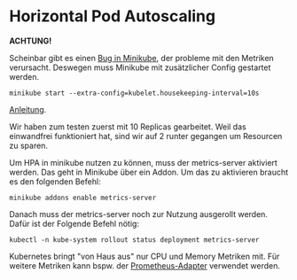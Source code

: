 # Horizontal Pod Autoscaling

**ACHTUNG!**

Scheinbar gibt es einen [Bug in Minikube](https://github.com/kubernetes/minikube/issues/13969), der probleme mit den Metriken verursacht. Deswegen muss Minikube mit zusätzlicher Config gestartet werden.
```
minikube start --extra-config=kubelet.housekeeping-interval=10s
```

[Anleitung](https://kubernetes.io/docs/tasks/run-application/horizontal-pod-autoscale-walkthrough/).

Wir haben zum testen zuerst mit 10 Replicas gearbeitet. Weil das einwandfrei funktioniert hat, sind wir auf 2 runter gegangen um Resourcen zu sparen.

Um HPA in minikube nutzen zu können, muss der metrics-server aktiviert werden. Das geht in Minikube über ein Addon.
Um das zu aktivieren braucht es den folgenden Befehl:
```
minikube addons enable metrics-server
```
Danach muss der metrics-server noch zur Nutzung ausgerollt werden. Dafür ist der Folgende Befehl nötig:
```
kubectl -n kube-system rollout status deployment metrics-server
```
Kubernetes bringt "von Haus aus" nur CPU und Memory Metriken mit. Für weitere Metriken kann bspw. der
[Prometheus-Adapter](https://github.com/kubernetes-sigs/prometheus-adapter) verwendet werden.